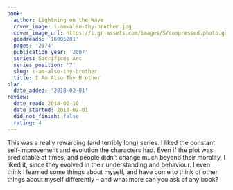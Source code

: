 ```yaml
---
book:
  author: Lightning on the Wave
  cover_image: i-am-also-thy-brother.jpg
  cover_image_url: https://i.gr-assets.com/images/S/compressed.photo.goodreads.com/books/1579183914l/16005281._SX98_.jpg
  goodreads: '16005281'
  pages: '2174'
  publication_year: '2007'
  series: Sacrifices Arc
  series_position: '7'
  slug: i-am-also-thy-brother
  title: I Am Also Thy Brother
plan:
  date_added: '2018-02-01'
review:
  date_read: 2018-02-10
  date_started: 2018-02-01
  did_not_finish: false
  rating: 4
---
```


This was a really rewarding (and terribly long) series. I liked the constant self-improvement and evolution the characters had. Even if the plot was predictable at times, and people didn't change much beyond their morality, I liked it, since they evolved in their understanding and behaviour. I even think I learned some things about myself, and have come to think of other things about myself differently – and what more can you ask of any book?
